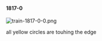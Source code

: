 #### 1817-0
![train-1817-0-0.png](https://github.com/lil-lab/nlvr/raw/master/nlvr/train/images/1/train-1817-0-0.png "train-1817-0-0.png")

all yellow circles are touhing the edge